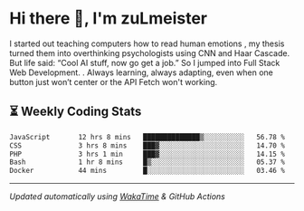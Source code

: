 # Hi there 👋, I'm zuLmeister

I started out teaching computers how to read human emotions , my thesis turned them into overthinking psychologists using CNN and Haar Cascade.
But life said: “Cool AI stuff, now go get a job.” So I jumped into Full Stack Web Development. .
Always learning, always adapting, even when one button just won’t center or the API Fetch won't working.

## ⏳ Weekly Coding Stats
<!--START_SECTION:waka-->

```txt
JavaScript       12 hrs 8 mins   ██████████████▒░░░░░░░░░░   56.78 %
CSS              3 hrs 8 mins    ███▓░░░░░░░░░░░░░░░░░░░░░   14.70 %
PHP              3 hrs 1 min     ███▓░░░░░░░░░░░░░░░░░░░░░   14.15 %
Bash             1 hr 8 mins     █▒░░░░░░░░░░░░░░░░░░░░░░░   05.37 %
Docker           44 mins         █░░░░░░░░░░░░░░░░░░░░░░░░   03.46 %
```

<!--END_SECTION:waka-->

---
*Updated automatically using [WakaTime](https://wakatime.com/) & GitHub Actions*
